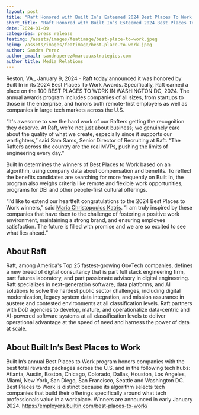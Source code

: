 ```yaml
---
layout: post
title: "Raft Honored with Built In’s Esteemed 2024 Best Places To Work Award"
short_title: "Raft Honored with Built In’s Esteemed 2024 Best Places To Work Award"
date: 2024-01-09
categories: press release
featimg: /assets/images/featimage/best-place-to-work.jpeg
bgimg: /assets/images/featimage/best-place-to-work.jpeg
author: Sandra Perez
author_email: sandraperez@marcouxstrategies.com
author_title: Media Relations
---
```


Reston, VA., January 9, 2024 - Raft today announced it was honored by Built In in its 2024 Best Places To Work Awards. Specifically, Raft earned a place on the 100 BEST PLACES TO WORK IN WASHINGTON DC, 2024. The annual awards program includes companies of all sizes, from startups to those in the enterprise, and honors both remote-first employers as well as companies in large tech markets across the U.S.

“It's awesome to see the hard work of our Rafters getting the recognition they deserve. At Raft, we're not just about business; we genuinely care about the quality of what we create, especially since it supports our warfighters,” said Sam Sams, Senior Director of Recruiting at Raft. “The Rafters across the country are the real MVPs, pushing the limits of engineering every day.”

Built In determines the winners of Best Places to Work based on an algorithm, using company data about compensation and benefits. To reflect the benefits candidates are searching for more frequently on Built In, the program also weighs criteria like remote and flexible work opportunities, programs for DEI and other people-first cultural offerings.

“I’d like to extend our heartfelt congratulations to the 2024 Best Places to Work winners,” said [Maria Christopoulos Katris](https://www.linkedin.com/in/maria-christopoulos-katris-35b91b7/). “I am truly inspired by these companies that have risen to the challenge of fostering a positive work environment, maintaining a strong brand, and ensuring employee satisfaction. The future is filled with promise and we are so excited to see what lies ahead.”

## About Raft

Raft, among America's Top 25 fastest-growing GovTech companies, defines a new breed of digital consultancy that is part full stack engineering firm, part futures laboratory, and part passionate advisory in digital engineering. Raft specializes in next-generation software, data platforms, and AI solutions to solve the hardest public sector challenges, including digital modernization, legacy system data integration, and mission assurance in austere and contested environments at all classification levels. Raft partners with DoD agencies to develop, mature, and operationalize data-centric and AI-powered software systems at all classification levels to deliver operational advantage at the speed of need and harness the power of data at scale.

## About Built In’s Best Places to Work

Built In’s annual Best Places to Work program honors companies with the best total rewards packages across the U.S. and in the following tech hubs: Atlanta, Austin, Boston, Chicago, Colorado, Dallas, Houston, Los Angeles, Miami, New York, San Diego, San Francisco, Seattle and Washington DC. Best Places to Work is distinct because its algorithm selects tech companies that build their offerings specifically around what tech professionals value in a workplace. Winners are announced in early January 2024. <https://employers.builtin.com/best-places-to-work/>

